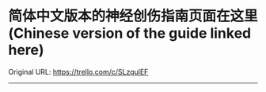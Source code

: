 # 简体中文版本的神经创伤指南页面在这里 (Chinese version of the guide linked here)

Original URL: https://trello.com/c/SLzqulEF

---

